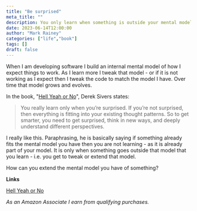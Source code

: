 ```yaml
---
title: "Be surprised"
meta_title: ""
description: You only learn when something is outside your mental models
date: 2023-06-14T12:00:00
author: "Mark Rainey"
categories: ["life","book"]
tags: []
draft: false
---
```


When I am developing software I build an internal mental model of how I expect things to work. As I learn more I tweak that model - or if it is not working as I expect then I tweak the code to match the model I have. Over time that model grows and evolves.


In the book, "[Hell Yeah or No](https://amzn.to/3J85K7l)", Derek Sivers states:

> You really learn only when you’re surprised. If you’re not surprised, then everything is fitting into your existing thought patterns. So to get smarter, you need to get surprised, think in new ways, and deeply understand different perspectives.

I really like this. Paraphrasing, he is basically saying if something already fits the mental model you have then you are not learning - as it is already part of your model. It is only when something goes outside that model that you learn - i.e. you get to tweak or extend that model.

How can you extend the mental model you have of something?

__Links__

[Hell Yeah or No](https://amzn.to/3J85K7l)

*As an Amazon Associate I earn from qualifying purchases.*

